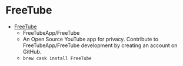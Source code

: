 # FreeTube
- [FreeTube](https://github.com/FreeTubeApp/FreeTube)
  -  FreeTubeApp/FreeTube
  - An Open Source YouTube app for privacy. Contribute to FreeTubeApp/FreeTube development by creating an account on GitHub.
  - `brew cask install FreeTube`
